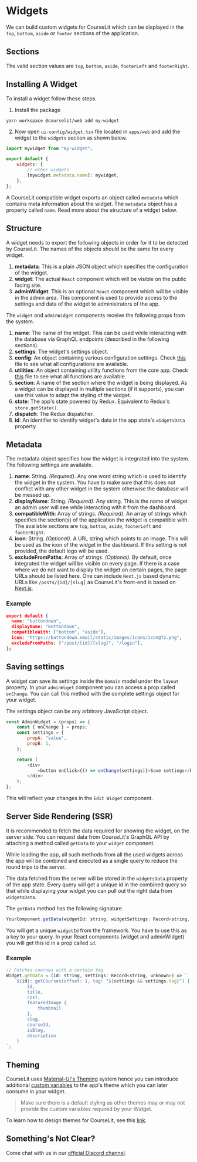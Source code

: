 # Widgets

We can build custom widgets for CourseLit which can be displayed in the `top`, `bottom`, `aside` or `footer` sections of the application.

## Sections

The valid section values are `top`, `bottom`, `aside`, `footerLeft` and `footerRight`.

## Installing A Widget

To install a widget follow these steps.

1. Install the package

```
yarn workspace @courselit/web add my-widget
```

2. Now open `ui-config/widget.tsx` file located in `apps/web` and add the widget to the `widgets` section as shown below.

```js
import mywidget from "my-widget";

export default {
    widgets: {
        // other widgets
        [mywidget.metadata.name]: mywidget,
    },
};
```

A CourseLit compatible widget exports an object called `metadata` which contains meta information about the widget. The `metadata` object has a property called `name`. Read more about the structure of a widget below.

## Structure

A widget needs to export the following objects in order for it to be detected by CourseLit. The names of the objects should be the same for every widget.

1. **metadata**: This is a plain JSON object which specifies the configuration of the widget.
2. **widget**: The actual `React` component which will be visible on the public facing site.
3. **adminWidget**: This is an optional `React` component which will be visible in the admin area. This component is used to provide access to the settings and data of the widget to administrators of the app.

The `widget` and `adminWidget` components receive the following props from the system.

1. **name**: The name of the widget. This can be used while interacting with the database via GraphQL endpoints (described in the following sections).
2. **settings**: The widget's settings object.
3. **config**: An object containing various configuration settings. Check [this](../apps/web/components/public/base-layout/template/widget-by-name.tsx) file to see what all configurations are available.
4. **utilities**: An object containing utility functions from the core app. Check [this](../apps/web/ui-lib/utils.ts) file to see what all functions are available.
5. **section**: A name of the section where the widget is being displayed. As a widget can be displayed in multiple sections (if it supports), you can use this value to adapt the styling of the widget.
6. **state**: The app's state powered by Redux. Equivalent to Redux's `store.getState()`.
7. **dispatch**: The Redux dispatcher.
8. **id**: An identifier to identify widget's data in the app state's `widgetsData` property.

## Metadata

The metadata object specifies how the widget is integrated into the system. The following settings are available.

1. **name**: String. _(Required)_. Any one word string which is used to identify the widget in the system. You have to make sure that this does not conflict with any other widget in the system otherwise the database will be messed up.
2. **displayName**: String. _(Required)_. Any string. This is the name of widget an admin user will see while interacting with it from the dashboard.
3. **compatibleWith**: Array of strings. _(Required)_. An array of strings which specifies the section(s) of the application the widget is compatible with. The available sections are `top`, `bottom`, `aside`, `footerLeft` and `footerRight`.
4. **icon**: String. _(Optional)_. A URL string which points to an image. This will be used as the icon of the widget in the dashboard. If this setting is not provided, the default logo will be used.
5. **excludeFromPaths**: Array of strings. _(Optional)_. By default, once integrated the widget will be visible on every page. If there is a case where we do not want to display the widget on certain pages, the page URLs should be listed here. One can include `Next.js` based dynamic URLs like `/posts/[id]/[slug]` as CourseLit's front-end is based on [Next.js](https://nextjs.org/).

### Example

```json
export default {
  name: "buttondown",
  displayName: "Buttondown",
  compatibleWith: ["bottom", "aside"],
  icon: "https://buttondown.email/static/images/icons/icon@72.png",
  excludeFromPaths: ["/post/[id]/[slug]", "/login"],
};
```

## Saving settings

A widget can save its settings inside the `Domain` model under the `layout` property. In your `adminWiget` component you can access a prop called `onChange`. You can call this method with the complete settings object for your widget.

The settings object can be any arbitrary JavaScript object.

```js
const AdminWidget = (props) => {
    const { onChange } = props;
    const settings = {
        propA: "value",
        propB: 1,
    };

    return (
        <div>
            <button onClick={() => onChange(settings)}>Save settings</button>
        </div>
    );
};
```

This will reflect your changes in the `Edit Widget` component.

## Server Side Rendering (SSR)

It is recommended to fetch the data required for showing the widget, on the server side. You can request data from CourseLit's GraphQL API by attaching a method called `getData` to your `widget` component.

While loading the app, all such methods from all the used widgets across the app will be combined and executed as a single query to reduce the round trips to the server.

The data fetched from the server will be stored in the `widgetsData` property of the app state. Every query will get a unique id in the combined query so that while displaying your widget you can pull out the right data from `widgetsData`.

The `getData` method has the following signature.

```js
YourComponent.getData(widgetId: string, widgetSettings: Record<string, unknown>) => string;
```

You will get a unique `widgetId` from the framework. You have to use this as a key to your query. In your React components (widget and adminWidget) you will get this id in a prop called `id`.

### Example

```js
// Fetches courses with a certain tag
Widget.getData = (id: string, settings: Record<string, unknown>) => `
    ${id}: getCourses(offset: 1, tag: "${settings && settings.tag}") {
        id,
        title,
        cost,
        featuredImage {
            thumbnail 
        },
        slug,
        courseId,
        isBlog,
        description
    }
`;
```

## Theming

CourseLit uses [Material-UI's Theming](https://material-ui.com/customization/theming/) system hence you can introduce additional [custom variables](https://material-ui.com/customization/theming/#custom-variables) to the app's theme which you can later consume in your widget.

> Make sure there is a default styling as other themes may or may not provide the custom variables required by your Widget.

To learn how to design themes for CourseLit, see this [link](https://codelit.gitbook.io/courselit/administration-1/layout-and-themes#themes).

## Something's Not Clear?

Come chat with us in our [official Discord channel](https://discord.com/invite/GR4bQsN).
